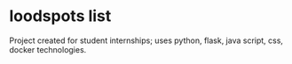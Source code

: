 # loodspots list
Project created for student internships; uses python, flask, java script, css, docker technologies.
